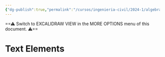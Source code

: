 ```yaml
---
{"dg-publish":true,"permalink":"/cursos/ingenieria-civil/2024-1/algebra-lineal/1-ecuaciones-lineales-en-algebra-lineal/attachments/ejemplo-1-t-lineales/","tags":["excalidraw"]}
---
```



==⚠  Switch to EXCALIDRAW VIEW in the MORE OPTIONS menu of this document. ⚠==

# Text Elements

